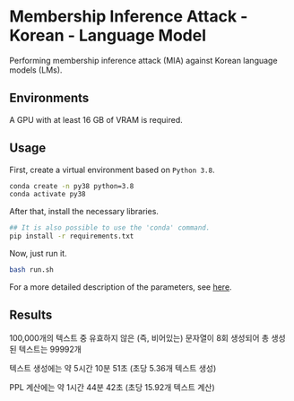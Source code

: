 # Membership Inference Attack - Korean - Language Model

Performing membership inference attack (MIA) against Korean language models (LMs).

## Environments

A GPU with at least 16 GB of VRAM is required.

## Usage

First, create a virtual environment based on `Python 3.8`.

```bash
conda create -n py38 python=3.8
conda activate py38
```

After that, install the necessary libraries.

```bash
## It is also possible to use the 'conda' command.
pip install -r requirements.txt
```

Now, just run it.

```bash
bash run.sh
```

For a more detailed description of the parameters, see [here](./assets/help.txt).

## Results

100,000개의 텍스트 중 유효하지 않은 (즉, 비어있는) 문자열이 8회 생성되어 총 생성된 텍스트는 99992개

텍스트 생성에는 약 5시간 10분 51초 (초당 5.36개 텍스트 생성)

PPL 계산에는 약 1시간 44분 42초 (초당 15.92개 텍스트 계산)
